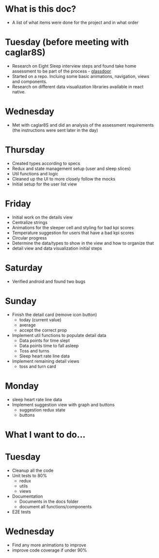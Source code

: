 # What is this doc?

- A list of what items were done for the project and in what order

# Tuesday (before meeting with caglar8S)

- Research on Eight Sleep interview steps and found take home assessment to be part of the process - [glassdoor](https://www.glassdoor.com/Interview/Eight-Sleep-Software-Engineer-Interview-Questions-EI_IE2131100.0,11_KO12,29.htm?filter.jobTitleFTS=Software+Engineer)
- Started on a repo. Incluing some basic animations, navigation, views and components.
- Research on different data visualization libraries available in react native.

# Wednesday

- Met with caglar8S and did an analysis of the assessment requirements (the instructions were sent later in the day)

# Thursday

- Created types according to specs
- Redux and state management setup (user and sleep slices)
- Util functions and logic
- Cleaned up the UI to more closely follow the mocks
- Initial setup for the user list view

# Friday

- Initial work on the details view
- Centralize strings
- Animations for the sleeper cell and styling for bad kpi scores
- Temperature suggestion for users that have a bad kpi scores
- Circular progress
- Determine the data/types to show in the view and how to organize that
- detail view and data visualization initial steps

# Saturday

- Verified android and found two bugs

# Sunday

- Finish the detail card (remove icon button)
  - today (current value)
  - average
  - accept the correct prop
- Implement util functions to populate detail data
  - Data points for time slept
  - Data points time to fall asleep
  - Toss and turns
  - Sleep heart rate line data
- Implement remaining detail views
  - toss and turn card

# Monday

- sleep heart rate line data
- Implement suggestion view with graph and buttons
  - suggestion redux state
  - buttons

# What I want to do...

# Tuesday

- Cleanup all the code
- Unit tests to 80%
  - redux
  - utils
  - views
- Documentation
  - Documents in the docs folder
  - document all functions/components
- E2E tests

# Wednesday

- Find any more animations to improve
- improve code coverage if under 90%
